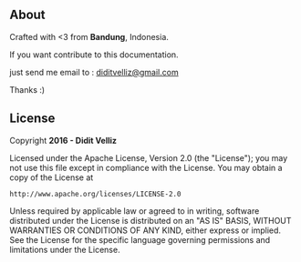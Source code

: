 ## About

Crafted with <3 from **Bandung**, Indonesia.

If you want contribute to this documentation.

just send me email to : diditvelliz@gmail.com

Thanks :)

## License

Copyright **2016 - Didit Velliz**

Licensed under the Apache License, Version 2.0 (the "License");
you may not use this file except in compliance with the License.
You may obtain a copy of the License at

    http://www.apache.org/licenses/LICENSE-2.0

Unless required by applicable law or agreed to in writing, software
distributed under the License is distributed on an "AS IS" BASIS,
WITHOUT WARRANTIES OR CONDITIONS OF ANY KIND, either express or implied.
See the License for the specific language governing permissions and
limitations under the License.
